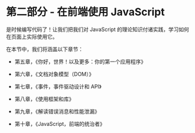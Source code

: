 # 第二部分 - 在前端使用 JavaScript

是时候编写代码了！让我们把我们对 JavaScript 的理论知识付诸实践，学习如何在页面上实际使用它。

在本节中，我们将涵盖以下章节：

+   第五章，《你好，世界！以及更多：你的第一个应用程序》

+   第六章，《文档对象模型（DOM）》

+   第七章，《事件，事件驱动设计和 API》

+   第八章，《使用框架和库》

+   第九章，《解读错误消息和性能泄漏》

+   第十章，《JavaScript，前端的统治者》
